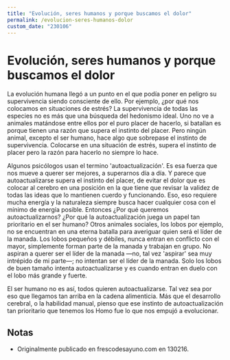 ```yaml
---
title: "Evolución, seres humanos y porque buscamos el dolor"
permalink: /evolucion-seres-humanos-dolor
custom_date: "230106"
---
```


# Evolución, seres humanos y porque buscamos el dolor

La evolución humana llegó a un punto en el que podía poner en peligro su supervivencia siendo consciente de ello. Por ejemplo, ¿por qué nos colocamos en situaciones de estrés? La supervivencia de todas las especies no es más que una búsqueda del hedonismo ideal. Uno no ve a animales matándose entre ellos por el puro placer de hacerlo, si batallan es porque tienen una razón que supera el instinto del placer. Pero ningún animal, excepto el ser humano, hace algo que sobrepase el instinto de supervivencia. Colocarse en una situación de estrés, supera el instinto de placer pero la razón para hacerlo no siempre lo hace.

Algunos psicólogos usan el termino 'autoactualización'. Es esa fuerza que nos mueve a querer ser mejores, a superarnos día a día. Y parece que autoactualizarse supera el instinto del placer, de evitar el dolor que es colocar al cerebro en una posición en la que tiene que revisar la validez de todas las ideas que lo mantienen cuerdo y funcionando. Eso, eso requiere mucha energía y la naturaleza siempre busca hacer cualquier cosa con el mínimo de energía posible. Entonces ¿Por qué queremos autoactualizarnos? ¿Por qué la autoactualización juega un papel tan prioritario en el ser humano? Otros animales sociales, los lobos por ejemplo, no se encuentran en una eterna batalla para averiguar quien será el líder de la manada. Los lobos pequeños y débiles, nunca entran en conflicto con el mayor, simplemente forman parte de la manada y trabajan en grupo. No aspiran a querer ser el líder de la manada —no, tal vez 'aspirar' sea muy intrépido de mi parte—; no intentan ser el líder de la manada. Solo los lobos de buen tamaño intenta autoactualizarse y es cuando entran en duelo con el lobo más grande y fuerte.

El ser humano no es así, todos quieren autoactualizarse. Tal vez sea por eso que llegamos tan arriba en la cadena alimenticia. Más que el desarrollo cerebral, o la habilidad manual, pienso que ese instinto de autoactualización tan prioritario que tenemos los Homo fue lo que nos empujó a evolucionar.

## Notas

- Originalmente publicado en frescodesayuno.com en 130216.
